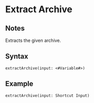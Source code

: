 # Extract Archive

## Notes
Extracts the given archive.

## Syntax

```
extractArchive(input: <#Variable#>)
```

## Example
```
extractArchive(input: Shortcut Input)
```